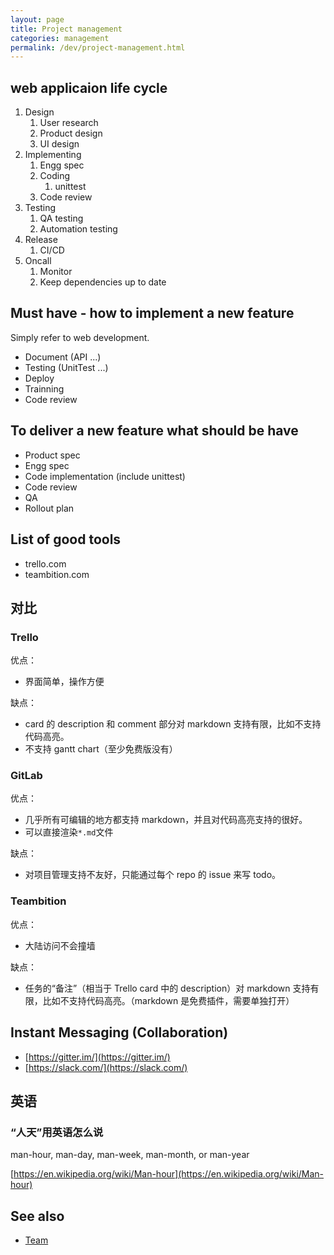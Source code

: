 ```yaml
---
layout: page
title: Project management
categories: management
permalink: /dev/project-management.html
---
```


## web applicaion life cycle

1. Design
   1. User research
   1. Product design
   1. UI design
1. Implementing
   1. Engg spec
   1. Coding
      1. unittest
   1. Code review
1. Testing
   1. QA testing
   1. Automation testing
1. Release
   1. CI/CD
1. Oncall
   1. Monitor
   1. Keep dependencies up to date

## Must have - how to implement a new feature

Simply refer to web development.

- Document (API ...)
- Testing (UnitTest ...)
- Deploy
- Trainning
- Code review

## To deliver a new feature what should be have

- Product spec
- Engg spec
- Code implementation (include unittest)
- Code review
- QA
- Rollout plan

## List of good tools

- trello.com
- teambition.com

## 对比

### Trello

优点：

- 界面简单，操作方便

缺点：

- card 的 description 和 comment 部分对 markdown 支持有限，比如不支持代码高亮。
- 不支持 gantt chart（至少免费版没有）

### GitLab

优点：

- 几乎所有可编辑的地方都支持 markdown，并且对代码高亮支持的很好。
- 可以直接渲染`*.md`文件

缺点：

- 对项目管理支持不友好，只能通过每个 repo 的 issue 来写 todo。

### Teambition

优点：

- 大陆访问不会撞墙

缺点：

- 任务的“备注”（相当于 Trello card 中的 description）对 markdown 支持有限，比如不支持代码高亮。（markdown 是免费插件，需要单独打开）

## Instant Messaging (Collaboration)

- [https://gitter.im/](https://gitter.im/)
- [https://slack.com/](https://slack.com/)

## 英语

### “人天”用英语怎么说

man-hour, man-day, man-week, man-month, or man-year

[https://en.wikipedia.org/wiki/Man-hour](https://en.wikipedia.org/wiki/Man-hour)

## See also

- [Team](/develop/team.html)
